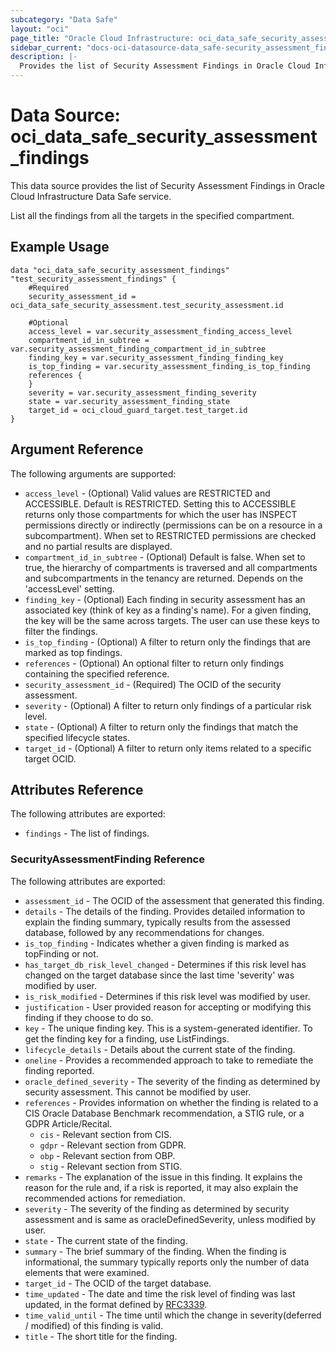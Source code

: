 ```yaml
---
subcategory: "Data Safe"
layout: "oci"
page_title: "Oracle Cloud Infrastructure: oci_data_safe_security_assessment_findings"
sidebar_current: "docs-oci-datasource-data_safe-security_assessment_findings"
description: |-
  Provides the list of Security Assessment Findings in Oracle Cloud Infrastructure Data Safe service
---
```


# Data Source: oci_data_safe_security_assessment_findings
This data source provides the list of Security Assessment Findings in Oracle Cloud Infrastructure Data Safe service.

List all the findings from all the targets in the specified compartment.


## Example Usage

```hcl
data "oci_data_safe_security_assessment_findings" "test_security_assessment_findings" {
	#Required
	security_assessment_id = oci_data_safe_security_assessment.test_security_assessment.id

	#Optional
	access_level = var.security_assessment_finding_access_level
	compartment_id_in_subtree = var.security_assessment_finding_compartment_id_in_subtree
	finding_key = var.security_assessment_finding_finding_key
	is_top_finding = var.security_assessment_finding_is_top_finding
	references {
	}
	severity = var.security_assessment_finding_severity
	state = var.security_assessment_finding_state
	target_id = oci_cloud_guard_target.test_target.id
}
```

## Argument Reference

The following arguments are supported:

* `access_level` - (Optional) Valid values are RESTRICTED and ACCESSIBLE. Default is RESTRICTED. Setting this to ACCESSIBLE returns only those compartments for which the user has INSPECT permissions directly or indirectly (permissions can be on a resource in a subcompartment). When set to RESTRICTED permissions are checked and no partial results are displayed. 
* `compartment_id_in_subtree` - (Optional) Default is false. When set to true, the hierarchy of compartments is traversed and all compartments and subcompartments in the tenancy are returned. Depends on the 'accessLevel' setting. 
* `finding_key` - (Optional) Each finding in security assessment has an associated key (think of key as a finding's name). For a given finding, the key will be the same across targets. The user can use these keys to filter the findings. 
* `is_top_finding` - (Optional) A filter to return only the findings that are marked as top findings.
* `references` - (Optional) An optional filter to return only findings containing the specified reference.
* `security_assessment_id` - (Required) The OCID of the security assessment.
* `severity` - (Optional) A filter to return only findings of a particular risk level.
* `state` - (Optional) A filter to return only the findings that match the specified lifecycle states.
* `target_id` - (Optional) A filter to return only items related to a specific target OCID.


## Attributes Reference

The following attributes are exported:

* `findings` - The list of findings.

### SecurityAssessmentFinding Reference

The following attributes are exported:

* `assessment_id` - The OCID of the assessment that generated this finding.
* `details` - The details of the finding. Provides detailed information to explain the finding summary, typically results from the assessed database, followed by any recommendations for changes.
* `is_top_finding` - Indicates whether a given finding is marked as topFinding or not.
* `has_target_db_risk_level_changed` - Determines if this risk level has changed on the target database since the last time 'severity' was modified by user.
* `is_risk_modified` - Determines if this risk level was modified by user.
* `justification` - User provided reason for accepting or modifying this finding if they choose to do so.
* `key` - The unique finding key. This is a system-generated identifier. To get the finding key for a finding, use ListFindings.
* `lifecycle_details` - Details about the current state of the finding.
* `oneline` - Provides a recommended approach to take to remediate the finding reported.
* `oracle_defined_severity` - The severity of the finding as determined by security assessment. This cannot be modified by user.
* `references` - Provides information on whether the finding is related to a CIS Oracle Database Benchmark recommendation, a STIG rule, or a GDPR Article/Recital.
	* `cis` - Relevant section from CIS.
	* `gdpr` - Relevant section from GDPR.
	* `obp` - Relevant section from OBP.
	* `stig` - Relevant section from STIG.
* `remarks` - The explanation of the issue in this finding. It explains the reason for the rule and, if a risk is reported, it may also explain the recommended actions for remediation.
* `severity` - The severity of the finding as determined by security assessment and is same as oracleDefinedSeverity, unless modified by user.
* `state` - The current state of the finding.
* `summary` - The brief summary of the finding. When the finding is informational, the summary typically reports only the number of data elements that were examined.
* `target_id` - The OCID of the target database.
* `time_updated` - The date and time the risk level of finding was last updated, in the format defined by [RFC3339](https://tools.ietf.org/html/rfc3339). 
* `time_valid_until` - The time until which the change in severity(deferred / modified) of this finding is valid.
* `title` - The short title for the finding.

